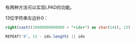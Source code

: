 有两种方法可以实现LPAD的功能。

13位字符串左边补0： 
```sql
right(cast((10000000000000 + "+idx+") as char(14)), 13)
```
```sql
REPEAT('0', 13 - idx.length) || idx
```

